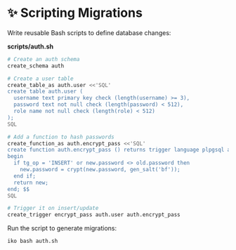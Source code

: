 # ✨ Scripting Migrations

Write reusable Bash scripts to define database changes:

<strong>scripts/auth.sh</strong>

```sh
# Create an auth schema
create_schema auth

# Create a user table
create_table_as auth.user <<'SQL'
create table auth.user (
  username text primary key check (length(username) >= 3),
  password text not null check (length(password) < 512),
  role name not null check (length(role) < 512)
);
SQL

# Add a function to hash passwords
create_function_as auth.encrypt_pass <<'SQL'
create function auth.encrypt_pass () returns trigger language plpgsql as $$
begin
  if tg_op = 'INSERT' or new.password <> old.password then
    new.password = crypt(new.password, gen_salt('bf'));
  end if;
  return new;
end; $$
SQL

# Trigger it on insert/update
create_trigger encrypt_pass auth.user auth.encrypt_pass
```

Run the script to generate migrations:

```sh
iko bash auth.sh
```
